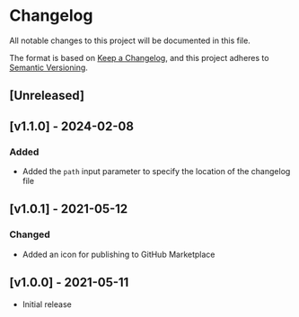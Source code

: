 # Changelog

All notable changes to this project will be documented in this file.

The format is based on [Keep a Changelog](https://keepachangelog.com/en/1.0.0/), and this project adheres
to [Semantic Versioning](https://semver.org/spec/v2.0.0.html).

## [Unreleased]

## [v1.1.0] - 2024-02-08

### Added

* Added the `path` input parameter to specify the location of the changelog file

## [v1.0.1] - 2021-05-12

### Changed

* Added an icon for publishing to GitHub Marketplace

## [v1.0.0] - 2021-05-11
* Initial release
